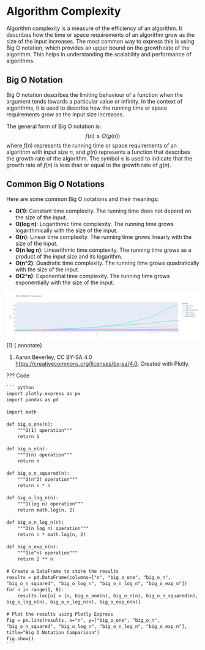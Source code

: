 # Algorithm Complexity

Algorithm complexity is a measure of the efficiency of an algorithm. It describes how the time or space requirements of an algorithm grow as the size of the input increases. The most common way to express this is using Big O notation, which provides an upper bound on the growth rate of the algorithm. This helps in understanding the scalability and performance of algorithms.

## Big O Notation

Big O notation describes the limiting behaviour of a function when the argument tends towards a particular value or infinity. In the context of algorithms, it is used to describe how the running time or space requirements grow as the input size increases.

The general form of Big O notation is: 
$$
f(n) \leq O(g(n))
$$
where $f(n)$ represents the running time or space requirements of an algorithm with input size $n$, and $g(n)$ represents a function that describes the growth rate of the algorithm. The symbol $\leq$ is used to indicate that the growth rate of $f(n)$ is less than or equal to the growth rate of $g(n)$.

## Common Big O Notations

Here are some common Big O notations and their meanings:

- **O(1)**: Constant time complexity. The running time does not depend on the size of the input.
- **O(log n)**: Logarithmic time complexity. The running time grows logarithmically with the size of the input.
- **O(n)**: Linear time complexity. The running time grows linearly with the size of the input.
- **O(n log n)**: Linearithmic time complexity. The running time grows as a product of the input size and its logarithm.
- **O(n^2)**: Quadratic time complexity. The running time grows quadratically with the size of the input.
- **O(2^n)**: Exponential time complexity. The running time grows exponentially with the size of the input.

![Big O Notations](./images/bigO_notations.png)(1)
{.annotate}

1. Aaron Beverley, CC BY-SA 4.0 <https://creativecommons.org/licenses/by-sa/4.0>, Created with Plotly.

??? Code

    ``` python
    import plotly.express as px
    import pandas as pd

    import math

    def big_o_one(n):
        """O(1) operation"""
        return 1

    def big_o_n(n):
        """O(n) operation"""
        return n

    def big_o_n_squared(n):
        """O(n^2) operation"""
        return n * n

    def big_o_log_n(n):
        """O(log n) operation"""
        return math.log(n, 2)

    def big_o_n_log_n(n):
        """O(n log n) operation"""
        return n * math.log(n, 2)

    def big_o_exp_n(n):
        """O(e^n) operation"""
        return 2 ** n

    # Create a DataFrame to store the results
    results = pd.DataFrame(columns=["n", "big_o_one", "big_o_n", "big_o_n_squared", "big_o_log_n", "big_o_n_log_n", "big_o_exp_n"])
    for n in range(1, 8):
        results.loc[n] = [n, big_o_one(n), big_o_n(n), big_o_n_squared(n), big_o_log_n(n), big_o_n_log_n(n), big_o_exp_n(n)]

    # Plot the results using Plotly Express
    fig = px.line(results, x="n", y=["big_o_one", "big_o_n", "big_o_n_squared", "big_o_log_n", "big_o_n_log_n", "big_o_exp_n"], title="Big O Notation Comparison")
    fig.show()
    ```